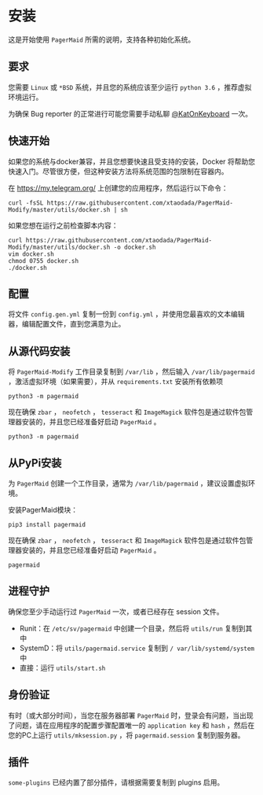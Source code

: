 # 安装

这是开始使用 `PagerMaid` 所需的说明，支持各种初始化系统。

## 要求

您需要 `Linux` 或 `*BSD` 系统，并且您的系统应该至少运行 `python 3.6` ，推荐虚拟环境运行。

为确保 Bug reporter 的正常进行可能您需要手动私聊 [@KatOnKeyboard](https://t.me/KatOnKeyboard) 一次。

## 快速开始

如果您的系统与docker兼容，并且您想要快速且受支持的安装，Docker 将帮助您快速入门。尽管很方便，但这种安装方法将系统范围的包限制在容器内。

在 https://my.telegram.org/ 上创建您的应用程序，然后运行以下命令：


```
curl -fsSL https://raw.githubusercontent.com/xtaodada/PagerMaid-Modify/master/utils/docker.sh | sh
```

如果您想在运行之前检查脚本内容：

```
curl https://raw.githubusercontent.com/xtaodada/PagerMaid-Modify/master/utils/docker.sh -o docker.sh
vim docker.sh
chmod 0755 docker.sh
./docker.sh
```

## 配置

将文件 `config.gen.yml` 复制一份到 `config.yml` ，并使用您最喜欢的文本编辑器，编辑配置文件，直到您满意为止。

## 从源代码安装

将 `PagerMaid-Modify` 工作目录复制到 `/var/lib` ，然后输入 `/var/lib/pagermaid` ，激活虚拟环境（如果需要），并从 `requirements.txt` 安装所有依赖项

```
python3 -m pagermaid
```

现在确保 `zbar` ， `neofetch` ， `tesseract` 和 `ImageMagick` 软件包是通过软件包管理器安装的，并且您已经准备好启动 `PagerMaid` 。

```
python3 -m pagermaid
```

## 从PyPi安装

为 `PagerMaid` 创建一个工作目录，通常为 `/var/lib/pagermaid` ，建议设置虚拟环境。

安装PagerMaid模块：

```
pip3 install pagermaid
```

现在确保 `zbar` ， `neofetch` ， `tesseract` 和 `ImageMagick` 软件包是通过软件包管理器安装的，并且您已经准备好启动 `PagerMaid` 。

```
pagermaid
```

## 进程守护

确保您至少手动运行过 `PagerMaid` 一次，或者已经存在 session 文件。
- Runit：在 `/etc/sv/pagermaid` 中创建一个目录，然后将 `utils/run` 复制到其中
- SystemD：将 `utils/pagermaid.service` 复制到 `/ var/lib/systemd/system` 中
- 直接：运行 `utils/start.sh`

## 身份验证

有时（或大部分时间），当您在服务器部署 `PagerMaid` 时，登录会有问题，当出现了问题，请在应用程序的配置步骤配置唯一的 `application key` 和 `hash` ，然后在您的PC上运行 `utils/mksession.py` ，将 `pagermaid.session` 复制到服务器。

## 插件

`some-plugins` 已经内置了部分插件，请根据需要复制到 plugins 启用。
